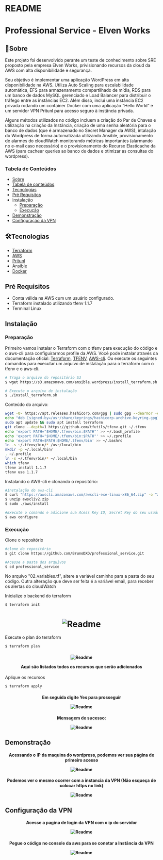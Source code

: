 # README

<h1> Professional Service - Elven Works</h1>

## 📜Sobre

<p>Este projeto foi desenvolvido perante um teste de conhecimento sobre SRE proposto pela empresa Elven Works, privisionando recursos da cloud da AWS com alta disponibilidade e segurança.</p>
<p>Seu objetivo é implementar uma aplicação WordPress em alta disponibilidade na AWS. Utiliza Auto Scaling para escalabilidade automática, EFS para armazenamento compartilhado de mídia, RDS para um banco de dados MySQL gerenciado e Load Balancer para distribuir o tráfego entre as instâncias EC2. Além disso, inclui uma instância EC2 privada rodando um container Docker com uma aplicação “Hello World” e um servidor VPN Pritunl para acesso seguro à instância privada.</p>
<p>Alguns métodos utilizados no código incluem a criação do Par de Chaves e utilização na criação da Instância, criação de uma senha aleatória para o banco de dados (que é armazenado no Secret Manager da AWS), intalação do Wordpress de forma automatizada utilizando Ansible, provisionamento de alarmes do cloudWatch monitorando métricas importantes (alarmando no e-mail caso necessário) e o provisionamento do Recurso Elasticache da AWS (para cachear queries ao banco de dados e otimizar as consultas do wordpress).</p>

### Tabela de Conteúdos

* [Sobre](#📜sobre)
* [Tabela de conteúdos](#tabela-de-conteúdos)
* [Tecnologias](#🛠️tecnologias)
* [Pré Requisitos](#pré-requisitos)
* [Instalação](#instalação)
  * [Preparação](#preparação)
  * [Execução](#execução)
* [Demonstração](#demonstração)
* [Configuração da VPN](#configuração-da-vpn)


## 🛠️Tecnologias

- [Terraform](https://www.terraform.io/)
- [AWS](https://aws.amazon.com/pt/?nc2=h_lg)
- [Pritunl](https://pritunl.com/)
- [Ansible](https://docs.ansible.com/ansible/latest/index.html)
- [Docker](https://www.docker.com/)

## Pré Requisitos

- Conta válida na AWS cum um usuário configurado.
- Terraform instalado utilizando tfenv 1.1.7
- Terminal Linux

## Instalação

### Preparação

Primeiro vamos instalar o Terraform com o tfenv para execução do código e o aws-cli para configuirarmos profile da AWS. Você pode instalar através da documentação oficial: [Terraform](https://developer.hashicorp.com/terraform/install), [TFENV](https://github.com/tfutils/tfenv), [AWS-cli](https://docs.aws.amazon.com/cli/latest/userguide/getting-started-install.html#getting-started-install-instructions).
Ou execute os seguintes comandos para executar um arquivo de instalação para o terraform com o tfenv e o aws-cli.

```bash
# Traga o arquivo do repositório S3
$ wget https://s3.amazonaws.com/ansible.wordpress/install_terraform.sh

# Execute o arquivo de instalação
$ ./install_terraform.sh
```

Conteúdo do arquivo:
```bash
wget -O- https://apt.releases.hashicorp.com/gpg | sudo gpg --dearmor -o /usr/share/keyrings/hashicorp-archive-keyring.gpg
echo "deb [signed-by=/usr/share/keyrings/hashicorp-archive-keyring.gpg] https://apt.releases.hashicorp.com $(lsb_release -cs) main" | sudo tee /etc/apt/sources.list.d/hashicorp.list
sudo apt update && sudo apt install terraform
git clone --depth=1 https://github.com/tfutils/tfenv.git ~/.tfenv
echo 'export PATH="$HOME/.tfenv/bin:$PATH"' >> ~/.bash_profile
echo 'export PATH="$HOME/.tfenv/bin:$PATH"' >> ~/.zprofile
echo 'export PATH=$PATH:$HOME/.tfenv/bin' >> ~/.bashrc
ln -s ~/.tfenv/bin/* /usr/local/bin
mkdir -p ~/.local/bin/
. ~/.profile
ln -s ~/.tfenv/bin/* ~/.local/bin
which tfenv
tfenv install 1.1.7
tfenv use 1.1.7
```

Instalando o AWS-cli e clonando o repositório:
```bash
#Instalação do aws-cli 
$ curl "https://awscli.amazonaws.com/awscli-exe-linux-x86_64.zip" -o "awscliv2.zip"
$ unzip awscliv2.zip
$ sudo ./aws/install

#Execute o comando e adicione sua Acess Key ID, Secret Key do seu usuário AWS, região default e o formato de saída padrão.
$ aws configure
```

### Execução

Clone o repositório
```bash
#clone do repositório
$ git clone https://github.com/BrunoDXD/professional_service.git

#Acesse a pasta dos arquivos
$ cd professional_service
```
No arquivo "02_variables.tf", altere a variável caminho para a pasta do seu código. 
Outra alteração que deve ser feita é a variável email, para receber os alertas do cloudWatch

Inicialize o backend do terraform
```bash
$ terraform init
```
<h1 align="center">
  <img alt="Readme" title="Readme" src="./img/init.png">
</h1>

Execute o plan do terraform
```bash
$ terraform plan
```
<h4 align="center">
  <img alt="Readme" title="Readme" src="./img/Animação.gif">
  <p>Aqui são listados todos os recursos que serão adicionados</p>
</h4>


Aplique os recursos
```bash
$ terraform apply
```
<h4 align="center">
  <p>Em seguida digite Yes para prosseguir</p>
  <img alt="Readme" title="Readme" src="./img/confirma.png">
</h4>


<h4 align="center">
  <p>Mensagem de sucesso:</p>
  <img alt="Readme" title="Readme" src="./img/apply.png">
</h4>

## Demonstração

<h4 align="center">
<p>Acessando o IP da maquina do wordpress, podemos ver sua página de primeiro acesso</p>
  <img alt="Readme" title="Readme" src="./img/Demonstrativo_Wordpress.gif">
</h4>

<h4 align="center">
<p>Podemos ver o mesmo ocorrer com a instancia da VPN (Não esqueça de colocar https no link)</p>
  <img alt="Readme" title="Readme" src="./img/Demonstrativo_vpn.gif">
</h4>

## Configuração da VPN

<h4 align="center">
<p>Acesse a pagina de login da VPN com o ip do servidor</p>
  <img alt="Readme" title="Readme" src="./img/Demonstrativo_vpn.gif">
</h4>

<h4 align="center">
<p>Pegue o código no console da aws para se conetar a Instância da VPN</p>
  <img alt="Readme" title="Readme" src="./img/Demonstrativo_vpn.gif">
</h4>